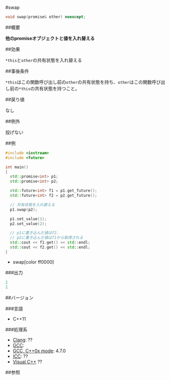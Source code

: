 #swap
```cpp
void swap(promise& other) noexcept;
```

##概要

<b>他のpromiseオブジェクトと値を入れ替える</b>


##効果

`*this`と`other`の共有状態を入れ替える


##事後条件

`*this`はこの関数呼び出し前の`other`の共有状態を持ち、`other`はこの関数呼び出し前の`*this`の共有状態を持つこと。


##戻り値

なし


##例外

投げない


##例

```cpp
#include <iostream>
#include <future>

int main()
{
  std::promise<int> p1;
  std::promise<int> p2;

  std::future<int> f1 = p1.get_future();
  std::future<int> f2 = p2.get_future();

  // 共有状態を入れ替える
  p1.swap(p2);

  p1.set_value(1);
  p2.set_value(2);

  // p1に書き込んだ値はf2、
  // p2に書き込んだ値はf1から取得される
  std::cout << f1.get() << std::endl;
  std::cout << f2.get() << std::endl;
}
```
* swap[color ff0000]

###出力

```cpp
2
1
```

##バージョン


###言語


- C++11



###処理系

- [Clang](/implementation#clang.md): ??
- [GCC](/implementation#gcc.md): 
- [GCC, C++0x mode](/implementation#gcc.md): 4.7.0
- [ICC](/implementation#icc.md): ??
- [Visual C++](/implementation#visual_cpp.md) ??



##参照


